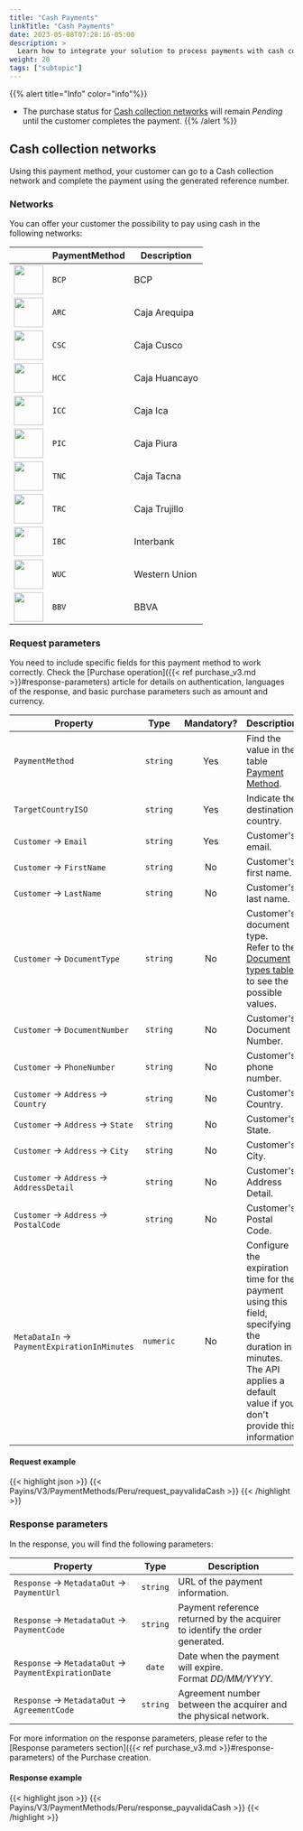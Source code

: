 ```yaml
---
title: "Cash Payments"
linkTitle: "Cash Payments"
date: 2023-05-08T07:28:16-05:00
description: >
  Learn how to integrate your solution to process payments with cash collection networks.
weight: 20
tags: ["subtopic"]
---
```


{{% alert title="Info" color="info"%}}
* The purchase status for [Cash collection networks](#cash-collection-networks) will remain _Pending_ until the customer completes the payment.
{{% /alert %}}

## Cash collection networks
Using this payment method, your customer can go to a Cash collection network and complete the payment using the generated reference number.

### Networks
You can offer your customer the possibility to pay using cash in the following networks:

<div id="shortTable"></div>

| | PaymentMethod| Description |
|-----|-----|-----|
| <img src="/assets/LogosCashPeru/bcp.png" width="52" />          | `BCP` | BCP | 
| <img src="/assets/LogosCashPeru/arequipa.png" width="52" />     | `ARC` | Caja Arequipa  | 
| <img src="/assets/LogosCashPeru/cusco.png" width="52" />        | `CSC` | Caja Cusco  | 
| <img src="/assets/LogosCashPeru/huancayo.png" width="52" />     | `HCC` | Caja Huancayo  | 
| <img src="/assets/LogosCashPeru/ica.png" width="52" />          | `ICC` | Caja Ica  | 
| <img src="/assets/LogosCashPeru/piura.png" width="52" />        | `PIC` | Caja Piura  | 
| <img src="/assets/LogosCashPeru/tacna.png" width="52" />        | `TNC` | Caja Tacna  | 
| <img src="/assets/LogosCashPeru/trujillo.png" width="52" />     | `TRC` | Caja Trujillo  | 
| <img src="/assets/LogosCashPeru/interbank.png" width="52" />    | `IBC` | Interbank  | 
| <img src="/assets/LogosCashPeru/westernunion.png" width="52" /> | `WUC` | Western Union  | 
| <img src="/assets/LogosCashPeru/bbva.png" width="52" />         | `BBV` | BBVA  | 


### Request parameters
You need to include specific fields for this payment method to work correctly. Check the [Purchase operation]({{< ref purchase_v3.md >}}#response-parameters) article for details on authentication, languages of the response, and basic purchase parameters such as amount and currency.

| Property | Type | Mandatory? | Description |
|---|:-:|:-:|---|
| `PaymentMethod` | `string` | Yes | Find the value in the table [Payment Method](/en/docs/payment-methods/peru.html#payment-methods). |
| `TargetCountryISO` | `string` | Yes | Indicate the destination country. |
| `Customer` → `Email` | `string` | Yes | Customer's email. |
| `Customer` → `FirstName` | `string` | No | Customer's first name. |
| `Customer` → `LastName` | `string` | No | Customer's last name. |
| `Customer` → `DocumentType` | `string` | No | Customer's document type.<br>Refer to the [Document types table](/en/docs/payment-methods/peru.html#document-types) to see the possible values. |
| `Customer` → `DocumentNumber` | `string` | No | Customer's Document Number. |
| `Customer` → `PhoneNumber` | `string` | No | Customer's phone number. |
| `Customer` → `Address` → `Country` | `string` | No | Customer's Country. |
| `Customer` → `Address` → `State` | `string` | No | Customer's State. |
| `Customer` → `Address` → `City` | `string` | No | Customer's City. |
| `Customer` → `Address` → `AddressDetail` | `string` | No | Customer's Address Detail. |
| `Customer` → `Address` → `PostalCode` | `string` | No | Customer's Postal Code. |
| `MetaDataIn` → `PaymentExpirationInMinutes` | `numeric` | No | Configure the expiration time for the payment using this field, specifying the duration in minutes. The API applies a default value if you don't provide this information. |

#### Request example
{{< highlight json >}}
{{< Payins/V3/PaymentMethods/Peru/request_payvalidaCash >}}
{{< /highlight >}}

### Response parameters
In the response, you will find the following parameters:

| Property | Type | Description |
|---|:-:|---|
| `Response` → `MetadataOut` → `PaymentUrl` | `string` | URL of the payment information. |
| `Response` → `MetadataOut` → `PaymentCode` | `string`  | Payment reference returned by the acquirer to identify the order generated. |
| `Response` → `MetadataOut` → `PaymentExpirationDate` | `date` | Date when the payment will expire.<br>Format _DD/MM/YYYY_. |
| `Response` → `MetadataOut` → `AgreementCode` | `string`  | Agreement number between the acquirer and the physical network. |

For more information on the response parameters, please refer to the [Response parameters section]({{< ref purchase_v3.md >}}#response-parameters) of the Purchase creation.

#### Response example 
{{< highlight json >}}
{{< Payins/V3/PaymentMethods/Peru/response_payvalidaCash >}}
{{< /highlight >}}